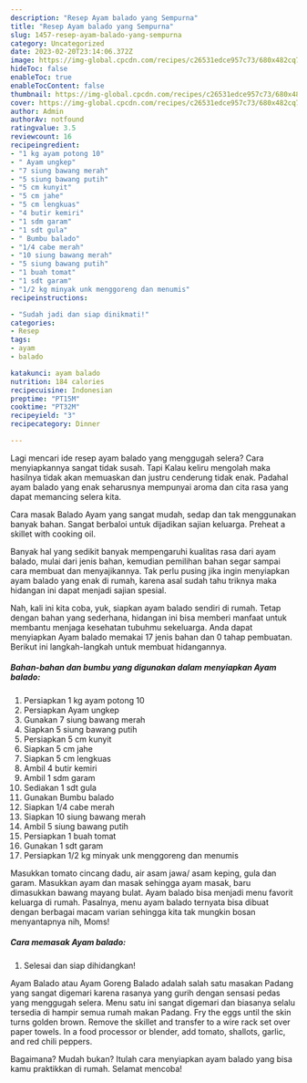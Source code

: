 ```yaml
---
description: "Resep Ayam balado yang Sempurna"
title: "Resep Ayam balado yang Sempurna"
slug: 1457-resep-ayam-balado-yang-sempurna
category: Uncategorized
date: 2023-02-20T23:14:06.372Z
image: https://img-global.cpcdn.com/recipes/c26531edce957c73/680x482cq70/ayam-balado-foto-resep-utama.jpg
hideToc: false
enableToc: true
enableTocContent: false
thumbnail: https://img-global.cpcdn.com/recipes/c26531edce957c73/680x482cq70/ayam-balado-foto-resep-utama.jpg
cover: https://img-global.cpcdn.com/recipes/c26531edce957c73/680x482cq70/ayam-balado-foto-resep-utama.jpg
author: Admin
authorAv: notfound
ratingvalue: 3.5
reviewcount: 16
recipeingredient:
- "1 kg ayam potong 10"
- " Ayam ungkep"
- "7 siung bawang merah"
- "5 siung bawang putih"
- "5 cm kunyit"
- "5 cm jahe"
- "5 cm lengkuas"
- "4 butir kemiri"
- "1 sdm garam"
- "1 sdt gula"
- " Bumbu balado"
- "1/4 cabe merah"
- "10 siung bawang merah"
- "5 siung bawang putih"
- "1 buah tomat"
- "1 sdt garam"
- "1/2 kg minyak unk menggoreng dan menumis"
recipeinstructions:

- "Sudah jadi dan siap dinikmati!"
categories:
- Resep
tags:
- ayam
- balado

katakunci: ayam balado 
nutrition: 184 calories
recipecuisine: Indonesian
preptime: "PT15M"
cooktime: "PT32M"
recipeyield: "3"
recipecategory: Dinner

---
```



Lagi mencari ide resep ayam balado yang menggugah selera? Cara menyiapkannya sangat tidak susah. Tapi Kalau keliru mengolah maka hasilnya tidak akan memuaskan dan justru cenderung tidak enak. Padahal ayam balado yang enak seharusnya mempunyai aroma dan cita rasa yang dapat memancing selera kita.


Cara masak Balado Ayam yang sangat mudah, sedap dan tak menggunakan banyak bahan. Sangat berbaloi untuk dijadikan sajian keluarga. Preheat a skillet with cooking oil.

Banyak hal yang sedikit banyak mempengaruhi kualitas rasa dari ayam balado, mulai dari jenis bahan, kemudian pemilihan bahan segar sampai cara membuat dan menyajikannya. Tak perlu pusing jika ingin menyiapkan ayam balado yang enak di rumah, karena asal sudah tahu triknya maka hidangan ini dapat menjadi sajian spesial.


Nah, kali ini kita coba, yuk, siapkan ayam balado sendiri di rumah. Tetap dengan bahan yang sederhana, hidangan ini bisa memberi manfaat untuk membantu menjaga kesehatan tubuhmu sekeluarga. Anda dapat menyiapkan Ayam balado memakai 17 jenis bahan dan 0 tahap pembuatan. Berikut ini langkah-langkah untuk membuat hidangannya.

<!--inarticleads1-->

##### Bahan-bahan dan bumbu yang digunakan dalam menyiapkan Ayam balado:

1. Persiapkan 1 kg ayam potong 10
1. Persiapkan  Ayam ungkep
1. Gunakan 7 siung bawang merah
1. Siapkan 5 siung bawang putih
1. Persiapkan 5 cm kunyit
1. Siapkan 5 cm jahe
1. Siapkan 5 cm lengkuas
1. Ambil 4 butir kemiri
1. Ambil 1 sdm garam
1. Sediakan 1 sdt gula
1. Gunakan  Bumbu balado
1. Siapkan 1/4 cabe merah
1. Siapkan 10 siung bawang merah
1. Ambil 5 siung bawang putih
1. Persiapkan 1 buah tomat
1. Gunakan 1 sdt garam
1. Persiapkan 1/2 kg minyak unk menggoreng dan menumis


Masukkan tomato cincang dadu, air asam jawa/ asam keping, gula dan garam. Masukkan ayam dan masak sehingga ayam masak, baru dimasukkan bawang mayang bulat. Ayam balado bisa menjadi menu favorit keluarga di rumah. Pasalnya, menu ayam balado ternyata bisa dibuat dengan berbagai macam varian sehingga kita tak mungkin bosan menyantapnya nih, Moms! 

<!--inarticleads2-->

##### Cara memasak Ayam balado:


1. Selesai dan siap dihidangkan!

Ayam Balado atau Ayam Goreng Balado adalah salah satu masakan Padang yang sangat digemari karena rasanya yang gurih dengan sensasi pedas yang menggugah selera. Menu satu ini sangat digemari dan biasanya selalu tersedia di hampir semua rumah makan Padang. Fry the eggs until the skin turns golden brown. Remove the skillet and transfer to a wire rack set over paper towels. In a food processor or blender, add tomato, shallots, garlic, and red chili peppers. 

Bagaimana? Mudah bukan? Itulah cara menyiapkan ayam balado yang bisa kamu praktikkan di rumah. Selamat mencoba!

